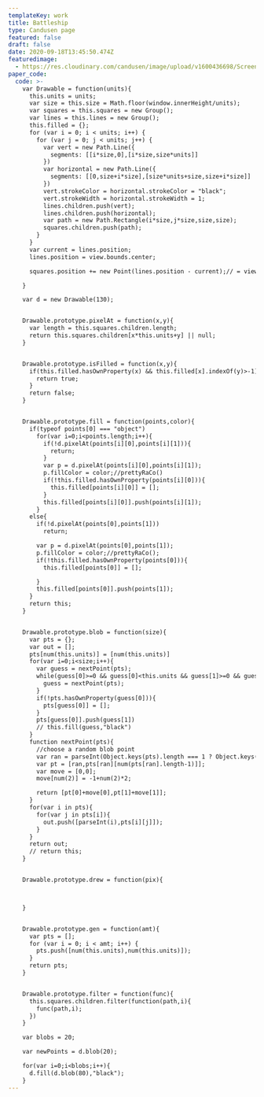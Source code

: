 ```yaml
---
templateKey: work
title: Battleship
type: Candusen page
featured: false
draft: false
date: 2020-09-18T13:45:50.474Z
featuredimage:
  - https://res.cloudinary.com/candusen/image/upload/v1600436698/Screen_Shot_2020-09-18_at_9.43.44_AM_hfa82c.png
paper_code:
  code: >-
    var Drawable = function(units){
      this.units = units;
      var size = this.size = Math.floor(window.innerHeight/units);
      var squares = this.squares = new Group();
      var lines = this.lines = new Group();
      this.filled = {};
      for (var i = 0; i < units; i++) {
        for (var j = 0; j < units; j++) {
          var vert = new Path.Line({
            segments: [[i*size,0],[i*size,size*units]]
          })
          var horizontal = new Path.Line({
            segments: [[0,size+i*size],[size*units+size,size+i*size]]
          })
          vert.strokeColor = horizontal.strokeColor = "black";
          vert.strokeWidth = horizontal.strokeWidth = 1;
          lines.children.push(vert);
          lines.children.push(horizontal);
          var path = new Path.Rectangle(i*size,j*size,size,size);
          squares.children.push(path);
        }
      }
      var current = lines.position;
      lines.position = view.bounds.center;

      squares.position += new Point(lines.position - current);// = view.bounds.center;

    }

    var d = new Drawable(130);


    Drawable.prototype.pixelAt = function(x,y){
      var length = this.squares.children.length;
      return this.squares.children[x*this.units+y] || null;
    }


    Drawable.prototype.isFilled = function(x,y){
      if(this.filled.hasOwnProperty(x) && this.filled[x].indexOf(y)>-1){
        return true;
      }
      return false;
    }


    Drawable.prototype.fill = function(points,color){
      if(typeof points[0] === "object")
        for(var i=0;i<points.length;i++){
          if(!d.pixelAt(points[i][0],points[i][1])){
            return;
          }
          var p = d.pixelAt(points[i][0],points[i][1]);
          p.fillColor = color;//prettyRaCo()
          if(!this.filled.hasOwnProperty(points[i][0])){
            this.filled[points[i][0]] = [];
          }
          this.filled[points[i][0]].push(points[i][1]);
        }
      else{
        if(!d.pixelAt(points[0],points[1]))
          return;

        var p = d.pixelAt(points[0],points[1]);
        p.fillColor = color;//prettyRaCo();
        if(!this.filled.hasOwnProperty(points[0])){
          this.filled[points[0]] = [];

        }
        this.filled[points[0]].push(points[1]);
      }
      return this;
    }


    Drawable.prototype.blob = function(size){
      var pts = {};
      var out = [];
      pts[num(this.units)] = [num(this.units)]
      for(var i=0;i<size;i++){
        var guess = nextPoint(pts);
        while(guess[0]>=0 && guess[0]<this.units && guess[1]>=0 && guess[1]<this.units &&  pts.hasOwnProperty(guess[0]) && pts[guess[0]].indexOf(guess[1])>-1){
          guess = nextPoint(pts);
        }
        if(!pts.hasOwnProperty(guess[0])){
          pts[guess[0]] = [];
        }
        pts[guess[0]].push(guess[1])
        // this.fill(guess,"black")
      }
      function nextPoint(pts){
        //choose a random blob point
        var ran = parseInt(Object.keys(pts).length === 1 ? Object.keys(pts)[0] : Object.keys(pts)[num(Object.keys(pts).length-1)]);
        var pt = [ran,pts[ran][num(pts[ran].length-1)]];
        var move = [0,0];
        move[num(2)] = -1+num(2)*2;

        return [pt[0]+move[0],pt[1]+move[1]];
      }
      for(var i in pts){
        for(var j in pts[i]){
          out.push([parseInt(i),pts[i][j]]);
        }
      }
      return out;
      // return this;
    }


    Drawable.prototype.drew = function(pix){



    }


    Drawable.prototype.gen = function(amt){
      var pts = [];
      for (var i = 0; i < amt; i++) {
        pts.push([num(this.units),num(this.units)]);
      }
      return pts;
    }


    Drawable.prototype.filter = function(func){
      this.squares.children.filter(function(path,i){
        func(path,i);
      })
    }

    var blobs = 20;

    var newPoints = d.blob(20);

    for(var i=0;i<blobs;i++){
      d.fill(d.blob(80),"black");
    }
---
```

